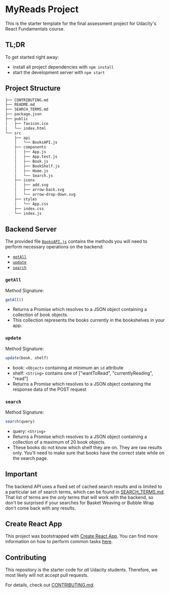 # MyReads Project

This is the starter template for the final assessment project for Udacity's React Fundamentals course.

## TL;DR

To get started right away:

* install all project dependencies with `npm install`
* start the development server with `npm start`

## Project Structure
```bash
├── CONTRIBUTING.md
├── README.md 
├── SEARCH_TERMS.md 
├── package.json 
├── public
│   ├── favicon.ico 
│   └── index.html 
└── src
    ├── api 
    │   └── BooksAPI.js  
    ├── components 
    │   ├── App.js
    │   ├── App.test.js
    │   ├── Book.js
    │   ├── BookShelf.js
    │   ├── Home.js
    │   └── Search.js   
    ├── icons 
    │   ├── add.svg
    │   ├── arrow-back.svg
    │   └── arrow-drop-down.svg
    ├── styles 
    │   └── App.css  
    ├── index.css 
    └── index.js
```

## Backend Server

The provided file [`BooksAPI.js`](src/BooksAPI.js) contains the methods you will need to perform necessary operations on the backend:

* [`getAll`](#getall)
* [`update`](#update)
* [`search`](#search)

### `getAll`

Method Signature:

```js
getAll()
```

* Returns a Promise which resolves to a JSON object containing a collection of book objects.
* This collection represents the books currently in the bookshelves in your app.

### `update`

Method Signature:

```js
update(book, shelf)
```

* book: `<Object>` containing at minimum an `id` attribute
* shelf: `<String>` contains one of ["wantToRead", "currentlyReading", "read"]  
* Returns a Promise which resolves to a JSON object containing the response data of the POST request

### `search`

Method Signature:

```js
search(query)
```

* query: `<String>`
* Returns a Promise which resolves to a JSON object containing a collection of a maximum of 20 book objects.
* These books do not know which shelf they are on. They are raw results only. You'll need to make sure that books have the correct state while on the search page.

## Important
The backend API uses a fixed set of cached search results and is limited to a particular set of search terms, which can be found in [SEARCH_TERMS.md](SEARCH_TERMS.md). That list of terms are the _only_ terms that will work with the backend, so don't be surprised if your searches for Basket Weaving or Bubble Wrap don't come back with any results.

## Create React App

This project was bootstrapped with [Create React App](https://github.com/facebookincubator/create-react-app). You can find more information on how to perform common tasks [here](https://github.com/facebookincubator/create-react-app/blob/master/packages/react-scripts/template/README.md).

## Contributing

This repository is the starter code for _all_ Udacity students. Therefore, we most likely will not accept pull requests.

For details, check out [CONTRIBUTING.md](CONTRIBUTING.md).
